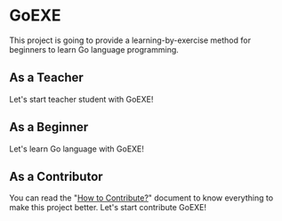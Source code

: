 GoEXE
=====

This project is going to provide a learning-by-exercise method for beginners to learn Go language programming.

As a Teacher
----------------------
Let's start teacher student with GoEXE!

As a Beginner
----------------------
Let's learn Go language with GoEXE!

As a Contributor
----------------------
You can read the "[How to Contribute?](/doc/HowToContribute.md)" document to know everything to make this project better. Let's start contribute GoEXE!
